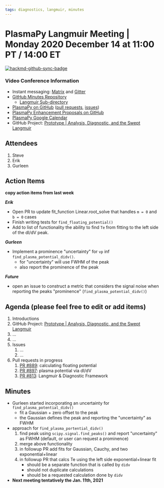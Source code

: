 ```yaml
---
tags: diagnostics, langmuir, minutes
---
```


# PlasmaPy Langmuir Meeting | Monday 2020 December 14 at 11:00 PT / 14:00 ET

[![hackmd-github-sync-badge](https://hackmd.io/q4l1AnMLQgWzdwNdanDkjg/badge)](https://hackmd.io/q4l1AnMLQgWzdwNdanDkjg)

### Video Conference Information
* Instant messaging: [Matrix](https://element.im/app/#/room/#plasmapy:openastronomy.org) and [Gitter](https://gitter.im/PlasmaPy/Lobby)
* [GitHub Minutes Repository](https://github.com/PlasmaPy/plasmapy-project/tree/master/minutes)
    * [Langmuir Sub-directory](https://github.com/PlasmaPy/plasmapy-project/tree/master/minutes/langmuir_diagnostic)
* [PlasmaPy on GitHub](https://github.com/PlasmaPy/plasmapy) ([pull requests](https://github.com/PlasmaPy/plasmapy/pulls), [issues](https://github.com/PlasmaPy/plasmapy/issues))
* [PlasmaPy Enhancement Proposals on GitHub](https://github.com/PlasmaPy/PlasmaPy-PLEPs)
* [PlasmaPy Google Calendar](https://calendar.google.com/calendar?cid=bzVsb3ZkcW0zaWxsam00ZTlrMDd2cmw5bWdAZ3JvdXAuY2FsZW5kYXIuZ29vZ2xlLmNvbQ)
* GitHub Project: [Prototype | Analysis, Diagnostic, and the Swept Langmuir](https://github.com/PlasmaPy/PlasmaPy/projects/19)

## Attendees

1. Steve
2. Erik
3. Gurleen

## Action Items

**copy action items from last week**

***Erik***
* Open PR to update fit_function Linear.root_solve that handles `m = 0` and `b = 0` cases
* Finish writing tests for `find_floating_potential()`
* Add to list of functionality the ability to find `Te` from fitting to the left side of the dI/dV peak.

***Gurleen***
* Implement a prominence "uncertainty" for `vp` inf `find_plasma_potential_didv()`.
    * for "uncertainty" will use FWHM of the peak
    * also report the prominence of the peak

***Future***
* open an issue to construct a metric that considers the signal noise when reporting the peaks "prominence" (`find_plasma_potential_didv()`)

## Agenda (please feel free to edit or add items)

1. Introductions
2. GitHub Project: [Prototype | Analysis, Diagnostic, and the Swept Langmuir](https://github.com/PlasmaPy/PlasmaPy/projects/19)
3. ...
4. ...
5. Issues
    1. ...
    2. ...
6. Pull requests in progress 
    1. [PR #889](https://github.com/PlasmaPy/PlasmaPy/pull/889): calculating floating potential
    2. [PR #897](https://github.com/PlasmaPy/PlasmaPy/pull/897): plasma potential via dI/dV
    3. [PR #813](https://github.com/PlasmaPy/PlasmaPy/pull/813): Langmuir & Diagnostic Framework

## Minutes

* Gurleen started incorporating an uncertainty for `find_plasma_potential_didv()`
    * fit a Gaussian + zero offset to the peak
    * the Gaussian defines the peak and reporting the "uncertainty" as FWHM
* approach for `find_plasma_portential_didv()`
    1. find peak using `scipy.signal.find_peaks()` and report "uncertainty" as FWHM (default, or user can request a prominence)
    2. merge above functionality
    3. in followup PR add fits for Gaussian, Cauchy, and two exponential+linear
    4. in followup PR that calcs Te using the left side exponential+linear fit
        * should be a separate function that is called by `didv`
        * should not duplicate calculations
        * should be a requested calculation done by `didv`
* **Next meeting tentatively the Jan. 11th, 2021**
